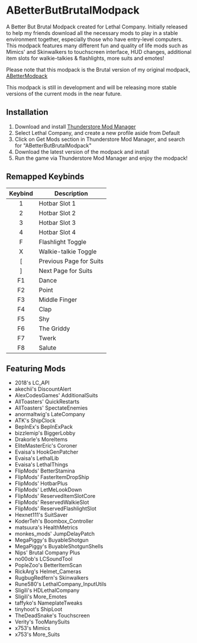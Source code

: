 # ABetterButBrutalModpack

A Better But Brutal Modpack created for Lethal Company. Initially released to help my friends download all the necessary mods to play
in a stable environment together, especially those who have entry-level computers. This modpack features many different fun 
and quality of life mods such as Mimics' and Skinwalkers to touchscreen interface, HUD changes, additional item slots 
for walkie-talkies & flashlights, more suits and emotes!

Please note that this modpack is the Brutal version of my original modpack, [ABetterModpack](https://thunderstore.io/c/lethal-company/p/WateryScoobydoo/ABetterModpack/)

This modpack is still in development and will be releasing more stable versions of the current mods in the near future.

## Installation

1. Download and install [Thunderstore Mod Manager](https://www.overwolf.com/app/Thunderstore-Thunderstore_Mod_Manager)
2. Select Lethal Company, and create a new profile aside from Default
3. Click on Get Mods section in Thunderstore Mod Manager, and search for "ABetterButBrutalModpack"
4. Download the latest version of the modpack and install
5. Run the game via Thunderstore Mod Manager and enjoy the modpack!

## Remapped Keybinds

| Keybind | Description |
| :-----------: | ----------- |
| 1 | Hotbar Slot 1 |
| 2 | Hotbar Slot 2 |
| 3 | Hotbar Slot 3 |
| 4 | Hotbar Slot 4 |
| F | Flashlight Toggle |
| X | Walkie-talkie Toggle |
| [ | Previous Page for Suits |
| ] | Next Page for Suits |
| F1 | Dance |
| F2 | Point |
| F3 | Middle Finger |
| F4 | Clap |
| F5 | Shy |
| F6 | The Griddy |
| F7 | Twerk |
| F8 | Salute |

## Featuring Mods

- 2018's LC_API
- akechii's DiscountAlert
- AlexCodesGames' AdditionalSuits
- AllToasters' QuickRestarts
- AllToasters' SpectateEnemies
- anormaltwig's LateCompany
- ATK's ShipClock
- BepInEx's BepInExPack
- bizzlemip's BiggerLobby
- Drakorle's MoreItems
- EliteMasterEric's Coroner
- Evaisa's HookGenPatcher
- Evaisa's LethalLib
- Evaisa's LethalThings
- FlipMods' BetterStamina
- FlipMods' FasterItemDropShip
- FlipMods' HotbarPlus
- FlipMods' LetMeLookDown
- FlipMods' ReservedItemSlotCore
- FlipMods' ReservedWalkieSlot
- FlipMods' ReservedFlashlightSlot
- Hexnet111's SuitSaver
- KoderTeh's Boombox_Controller
- matsuura's HealthMetrics
- monkes_mods' JumpDelayPatch
- MegaPiggy's BuyableShotgun
- MegaPiggy's BuyableShotgunShells
- Nips' Brutal Company Plus
- no00ob's LCSoundTool
- PopleZoo's BetterItemScan
- RickArg's Helmet_Cameras
- RugbugRedfern's Skinwalkers
- Rune580's LethalCompany_InputUtils
- Sligili's HDLethalCompany
- Sligili's More_Emotes
- taffyko's NameplateTweaks
- tinyhoot's ShipLoot
- TheDeadSnake's Touchscreen
- Verity's TooManySuits
- x753's Mimics
- x753's More_Suits


